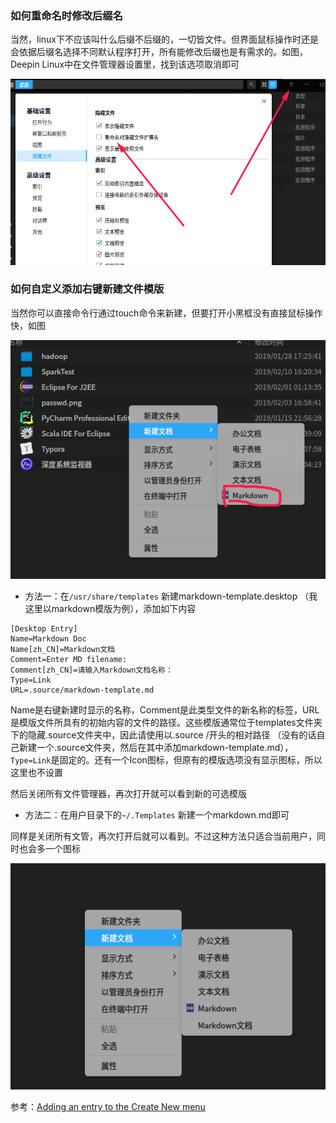 ### 如何重命名时修改后缀名

当然，linux下不应该叫什么后缀不后缀的，一切皆文件。但界面鼠标操作时还是会依据后缀名选择不同默认程序打开，所有能修改后缀也是有需求的。如图，Deepin Linux中在文件管理器设置里，找到该选项取消即可

![1549802209141](assets/1549802209141.png)

### 如何自定义添加右键新建文件模版

当然你可以直接命令行通过touch命令来新建，但要打开小黑框没有直接鼠标操作快，如图

![1549802355287](assets/1549802355287.png)

- 方法一：在`/usr/share/templates` 新建markdown-template.desktop （我这里以markdown模版为例），添加如下内容

```
[Desktop Entry]
Name=Markdown Doc
Name[zh_CN]=Markdown文档
Comment=Enter MD filename:
Comment[zh_CN]=请输入Markdown文档名称：
Type=Link
URL=.source/markdown-template.md
```

Name是右键新建时显示的名称，Comment是此类型文件的新名称的标签，URL是模版文件所具有的初始内容的文件的路径。这些模版通常位于templates文件夹下的隐藏.source文件夹中，因此请使用以.source /开头的相对路径 （没有的话自己新建一个.source文件夹，然后在其中添加markdown-template.md），`Type=Link`是固定的。还有一个Icon图标，但原有的模版选项没有显示图标，所以这里也不设置

然后关闭所有文件管理器，再次打开就可以看到新的可选模版

- 方法二：在用户目录下的`~/.Templates` 新建一个markdown.md即可

同样是关闭所有文管，再次打开后就可以看到。不过这种方法只适合当前用户，同时也会多一个图标

![1549804313390](assets/1549804313390.png)

参考：[Adding an entry to the Create New menu](https://userbase.kde.org/Adding_an_entry_to_the_Create_New_menu)